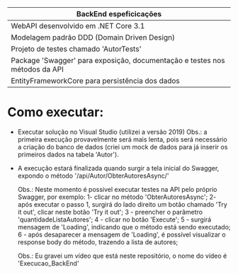 | BackEnd espeficicações |
| ------ |
| WebAPI desenvolvido em .NET Core 3.1 |
| Modelagem padrão DDD (Domain Driven Design) |
| Projeto de testes chamado 'AutorTests' |
| Package 'Swagger' para exposição, documentação e testes nos métodos da API |
| EntityFrameworkCore para persistência dos dados |

# Como executar:

* Executar solução no Visual Studio (utilizei a versão 2019)
Obs.: a primeira execução provavelmente será mais lenta, pois será necessário a criação do banco de dados (criei um 
mock de dados para já inserir os primeiros dados na tabela 'Autor').
* A execução estará finalizada quando surgir a tela inicial do Swagger, expondo o método '/api/Autor/ObterAutoresAsync/'
  
  Obs.: Neste momento é possível executar testes na API pelo próprio Swagger, por exemplo: 
  1- clicar no método 'ObterAutoresAsync';
  2- após executar o passo 1, surgirá do lado direito um botão chamado 'Try it out', clicar neste botão 'Try it out';
  3 - preencher o parâmetro 'quantidadeListaAutores';
  4 - clicar no botão 'Execute';
  5 - surgirá mensagem de 'Loading', indicando que o método está sendo executado;
  6 - após desaparecer a mensagem de 'Loading', é possível visualizar o response body do método, trazendo a lista de autores;

  Obs.: Eu gravei um vídeo que está neste repositório, o nome do vídeo é 'Execucao_BackEnd'
